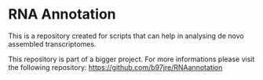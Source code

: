 # RNA Annotation

This is a repository created for scripts that can help in analysing de novo assembled transcriptomes.

This repository is part of a bigger project. For more informations please visit the following repository:
https://github.com/b97jre/RNAannotation
